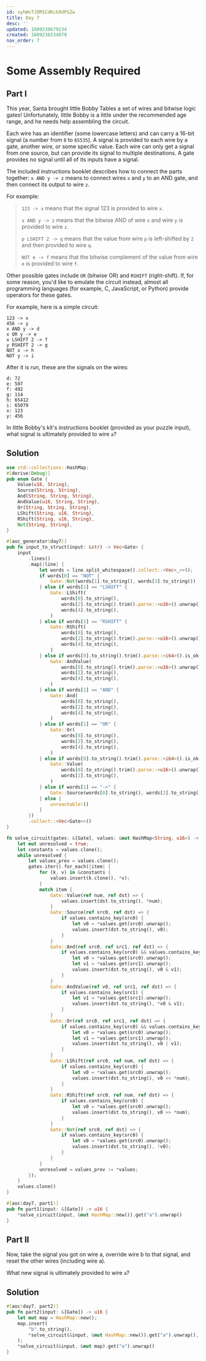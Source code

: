 ```yaml
---
id: xyhWsTJOM1CdKck9dPGZw
title: Day 7
desc: ''
updated: 1609238679234
created: 1609236534979
nav_order: 7
---
```


# Some Assembly Required

## Part I

This year, Santa brought little Bobby Tables a set of wires and bitwise logic gates! Unfortunately, little Bobby is a little under the recommended age range, and he needs help assembling the circuit.

Each wire has an identifier (some lowercase letters) and can carry a 16-bit signal (a number from `0` to `65535`). A signal is provided to each wire by a gate, another wire, or some specific value. Each wire can only get a signal from one source, but can provide its signal to multiple destinations. A gate provides no signal until all of its inputs have a signal.

The included instructions booklet describes how to connect the parts together: `x AND y -> z` means to connect wires `x` and `y` to an AND gate, and then connect its output to wire `z`.

For example:

>`123 -> x` means that the signal 123 is provided to wire `x`.
>
>`x AND y -> z` means that the bitwise AND of wire `x` and wire `y` is provided to wire `z`.
>
>`p LSHIFT 2 -> q` means that the value from wire `p` is left-shifted by `2` and then provided to wire `q`.
>
>`NOT e -> f` means that the bitwise complement of the value from wire `e` is provided to wire `f`.

Other possible gates include `OR` (bitwise OR) and `RSHIFT` (right-shift). If, for some reason, you'd like to emulate the circuit instead, almost all programming languages (for example, C, JavaScript, or Python) provide operators for these gates.

For example, here is a simple circuit:
```
123 -> x
456 -> y
x AND y -> d
x OR y -> e
x LSHIFT 2 -> f
y RSHIFT 2 -> g
NOT x -> h
NOT y -> i
```

After it is run, these are the signals on the wires:

```
d: 72
e: 507
f: 492
g: 114
h: 65412
i: 65079
x: 123
y: 456
```

In little Bobby's kit's instructions booklet (provided as your puzzle input), what signal is ultimately provided to wire `a`?

## Solution
```rust
use std::collections::HashMap;
#[derive(Debug)]
pub enum Gate {
    Value(u16, String),
    Source(String, String),
    And(String, String, String),
    AndValue(u16, String, String),
    Or(String, String, String),
    LShift(String, u16, String),
    RShift(String, u16, String),
    Not(String, String),
}

#[aoc_generator(day7)]
pub fn input_to_struct(input: &str) -> Vec<Gate> {
    input
        .lines()
        .map(|line| {
            let words = line.split_whitespace().collect::<Vec<_>>();
            if words[0] == "NOT" {
                Gate::Not(words[1].to_string(), words[3].to_string())
            } else if words[1] == "LSHIFT" {
                Gate::LShift(
                    words[0].to_string(),
                    words[2].to_string().trim().parse::<u16>().unwrap(),
                    words[4].to_string(),
                )
            } else if words[1] == "RSHIFT" {
                Gate::RShift(
                    words[0].to_string(),
                    words[2].to_string().trim().parse::<u16>().unwrap(),
                    words[4].to_string(),
                )
            } else if words[0].to_string().trim().parse::<i64>().is_ok() && words[1] == "AND" {
                Gate::AndValue(
                    words[0].to_string().trim().parse::<u16>().unwrap(),
                    words[2].to_string(),
                    words[4].to_string(),
                )
            } else if words[1] == "AND" {
                Gate::And(
                    words[0].to_string(),
                    words[2].to_string(),
                    words[4].to_string(),
                )
            } else if words[1] == "OR" {
                Gate::Or(
                    words[0].to_string(),
                    words[2].to_string(),
                    words[4].to_string(),
                )
            } else if words[0].to_string().trim().parse::<i64>().is_ok() && words[1] == "->" {
                Gate::Value(
                    words[0].to_string().trim().parse::<u16>().unwrap(),
                    words[2].to_string(),
                )
            } else if words[1] == "->" {
                Gate::Source(words[0].to_string(), words[2].to_string())
            } else {
                unreachable!()
            }
        })
        .collect::<Vec<Gate>>()
}

fn solve_circuit(gates: &[Gate], values: &mut HashMap<String, u16>) -> HashMap<String, u16> {
    let mut unresolved = true;
    let constants = values.clone();
    while unresolved {
        let values_prev = values.clone();
        gates.iter().for_each(|item| {
            for (k, v) in &constants {
                values.insert(k.clone(), *v);
            }
            match item {
                Gate::Value(ref num, ref dst) => {
                    values.insert(dst.to_string(), *num);
                }
                Gate::Source(ref src0, ref dst) => {
                    if values.contains_key(src0) {
                        let v0 = *values.get(src0).unwrap();
                        values.insert(dst.to_string(), v0);
                    }
                }
                Gate::And(ref src0, ref src1, ref dst) => {
                    if values.contains_key(src0) && values.contains_key(src1) {
                        let v0 = *values.get(src0).unwrap();
                        let v1 = *values.get(src1).unwrap();
                        values.insert(dst.to_string(), v0 & v1);
                    }
                }
                Gate::AndValue(ref v0, ref src1, ref dst) => {
                    if values.contains_key(src1) {
                        let v1 = *values.get(src1).unwrap();
                        values.insert(dst.to_string(), *v0 & v1);
                    }
                }
                Gate::Or(ref src0, ref src1, ref dst) => {
                    if values.contains_key(src0) && values.contains_key(src1) {
                        let v0 = *values.get(src0).unwrap();
                        let v1 = *values.get(src1).unwrap();
                        values.insert(dst.to_string(), v0 | v1);
                    }
                }
                Gate::LShift(ref src0, ref num, ref dst) => {
                    if values.contains_key(src0) {
                        let v0 = *values.get(src0).unwrap();
                        values.insert(dst.to_string(), v0 << *num);
                    }
                }
                Gate::RShift(ref src0, ref num, ref dst) => {
                    if values.contains_key(src0) {
                        let v0 = *values.get(src0).unwrap();
                        values.insert(dst.to_string(), v0 >> *num);
                    }
                }
                Gate::Not(ref src0, ref dst) => {
                    if values.contains_key(src0) {
                        let v0 = *values.get(src0).unwrap();
                        values.insert(dst.to_string(), !v0);
                    }
                }
            }
            unresolved = values_prev != *values;
        });
    }
    values.clone()
}

#[aoc(day7, part1)]
pub fn part1(input: &[Gate]) -> u16 {
    *solve_circuit(input, &mut HashMap::new()).get("a").unwrap()
}
```

## Part II

Now, take the signal you got on wire a, override wire b to that signal, and reset the other wires (including wire a).

What new signal is ultimately provided to wire `a`?

## Solution

```rust
#[aoc(day7, part2)]
pub fn part2(input: &[Gate]) -> u16 {
    let mut map = HashMap::new();
    map.insert(
        "b".to_string(),
        *solve_circuit(&input, &mut HashMap::new()).get("a").unwrap(),
    );
    *solve_circuit(&input, &mut map).get("a").unwrap()
}
```

